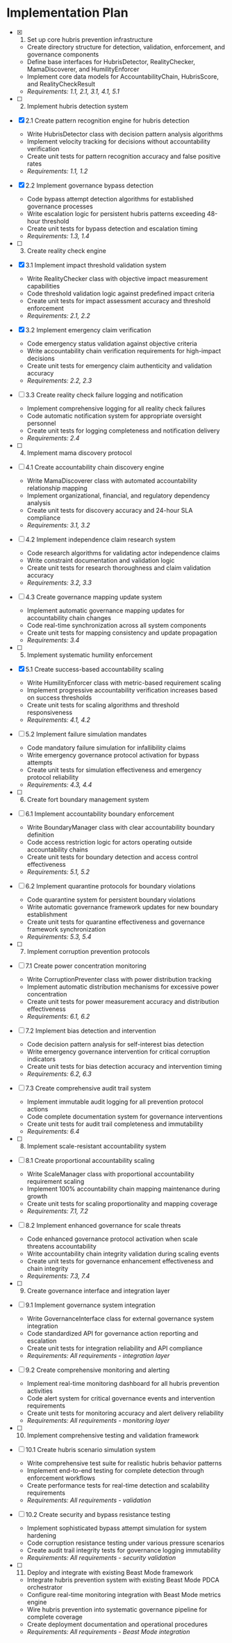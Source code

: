 # Implementation Plan

- [x] 1. Set up core hubris prevention infrastructure
  - Create directory structure for detection, validation, enforcement, and governance components
  - Define base interfaces for HubrisDetector, RealityChecker, MamaDiscoverer, and HumilityEnforcer
  - Implement core data models for AccountabilityChain, HubrisScore, and RealityCheckResult
  - _Requirements: 1.1, 2.1, 3.1, 4.1, 5.1_

- [ ] 2. Implement hubris detection system
- [x] 2.1 Create pattern recognition engine for hubris detection
  - Write HubrisDetector class with decision pattern analysis algorithms
  - Implement velocity tracking for decisions without accountability verification
  - Create unit tests for pattern recognition accuracy and false positive rates
  - _Requirements: 1.1, 1.2_

- [x] 2.2 Implement governance bypass detection
  - Code bypass attempt detection algorithms for established governance processes
  - Write escalation logic for persistent hubris patterns exceeding 48-hour threshold
  - Create unit tests for bypass detection and escalation timing
  - _Requirements: 1.3, 1.4_

- [ ] 3. Create reality check engine
- [x] 3.1 Implement impact threshold validation system
  - Write RealityChecker class with objective impact measurement capabilities
  - Code threshold validation logic against predefined impact criteria
  - Create unit tests for impact assessment accuracy and threshold enforcement
  - _Requirements: 2.1, 2.2_

- [x] 3.2 Implement emergency claim verification
  - Code emergency status validation against objective criteria
  - Write accountability chain verification requirements for high-impact decisions
  - Create unit tests for emergency claim authenticity and validation accuracy
  - _Requirements: 2.2, 2.3_

- [ ] 3.3 Create reality check failure logging and notification
  - Implement comprehensive logging for all reality check failures
  - Code automatic notification system for appropriate oversight personnel
  - Create unit tests for logging completeness and notification delivery
  - _Requirements: 2.4_

- [ ] 4. Implement mama discovery protocol
- [ ] 4.1 Create accountability chain discovery engine
  - Write MamaDiscoverer class with automated accountability relationship mapping
  - Implement organizational, financial, and regulatory dependency analysis
  - Create unit tests for discovery accuracy and 24-hour SLA compliance
  - _Requirements: 3.1, 3.2_

- [ ] 4.2 Implement independence claim research system
  - Code research algorithms for validating actor independence claims
  - Write constraint documentation and validation logic
  - Create unit tests for research thoroughness and claim validation accuracy
  - _Requirements: 3.2, 3.3_

- [ ] 4.3 Create governance mapping update system
  - Implement automatic governance mapping updates for accountability chain changes
  - Code real-time synchronization across all system components
  - Create unit tests for mapping consistency and update propagation
  - _Requirements: 3.4_

- [ ] 5. Implement systematic humility enforcement
- [x] 5.1 Create success-based accountability scaling
  - Write HumilityEnforcer class with metric-based requirement scaling
  - Implement progressive accountability verification increases based on success thresholds
  - Create unit tests for scaling algorithms and threshold responsiveness
  - _Requirements: 4.1, 4.2_

- [ ] 5.2 Implement failure simulation mandates
  - Code mandatory failure simulation for infallibility claims
  - Write emergency governance protocol activation for bypass attempts
  - Create unit tests for simulation effectiveness and emergency protocol reliability
  - _Requirements: 4.3, 4.4_

- [ ] 6. Create fort boundary management system
- [ ] 6.1 Implement accountability boundary enforcement
  - Write BoundaryManager class with clear accountability boundary definition
  - Code access restriction logic for actors operating outside accountability chains
  - Create unit tests for boundary detection and access control effectiveness
  - _Requirements: 5.1, 5.2_

- [ ] 6.2 Implement quarantine protocols for boundary violations
  - Code quarantine system for persistent boundary violations
  - Write automatic governance framework updates for new boundary establishment
  - Create unit tests for quarantine effectiveness and governance framework synchronization
  - _Requirements: 5.3, 5.4_

- [ ] 7. Implement corruption prevention protocols
- [ ] 7.1 Create power concentration monitoring
  - Write CorruptionPreventer class with power distribution tracking
  - Implement automatic distribution mechanisms for excessive power concentration
  - Create unit tests for power measurement accuracy and distribution effectiveness
  - _Requirements: 6.1, 6.2_

- [ ] 7.2 Implement bias detection and intervention
  - Code decision pattern analysis for self-interest bias detection
  - Write emergency governance intervention for critical corruption indicators
  - Create unit tests for bias detection accuracy and intervention timing
  - _Requirements: 6.2, 6.3_

- [ ] 7.3 Create comprehensive audit trail system
  - Implement immutable audit logging for all prevention protocol actions
  - Code complete documentation system for governance interventions
  - Create unit tests for audit trail completeness and immutability
  - _Requirements: 6.4_

- [ ] 8. Implement scale-resistant accountability system
- [ ] 8.1 Create proportional accountability scaling
  - Write ScaleManager class with proportional accountability requirement scaling
  - Implement 100% accountability chain mapping maintenance during growth
  - Create unit tests for scaling proportionality and mapping coverage
  - _Requirements: 7.1, 7.2_

- [ ] 8.2 Implement enhanced governance for scale threats
  - Code enhanced governance protocol activation when scale threatens accountability
  - Write accountability chain integrity validation during scaling events
  - Create unit tests for governance enhancement effectiveness and chain integrity
  - _Requirements: 7.3, 7.4_

- [ ] 9. Create governance interface and integration layer
- [ ] 9.1 Implement governance system integration
  - Write GovernanceInterface class for external governance system integration
  - Code standardized API for governance action reporting and escalation
  - Create unit tests for integration reliability and API compliance
  - _Requirements: All requirements - integration layer_

- [ ] 9.2 Create comprehensive monitoring and alerting
  - Implement real-time monitoring dashboard for all hubris prevention activities
  - Code alert system for critical governance events and intervention requirements
  - Create unit tests for monitoring accuracy and alert delivery reliability
  - _Requirements: All requirements - monitoring layer_

- [ ] 10. Implement comprehensive testing and validation framework
- [ ] 10.1 Create hubris scenario simulation system
  - Write comprehensive test suite for realistic hubris behavior patterns
  - Implement end-to-end testing for complete detection through enforcement workflows
  - Create performance tests for real-time detection and scalability requirements
  - _Requirements: All requirements - validation_

- [ ] 10.2 Create security and bypass resistance testing
  - Implement sophisticated bypass attempt simulation for system hardening
  - Code corruption resistance testing under various pressure scenarios
  - Create audit trail integrity tests for governance logging immutability
  - _Requirements: All requirements - security validation_

- [ ] 11. Deploy and integrate with existing Beast Mode framework
  - Integrate hubris prevention system with existing Beast Mode PDCA orchestrator
  - Configure real-time monitoring integration with Beast Mode metrics engine
  - Wire hubris prevention into systematic governance pipeline for complete coverage
  - Create deployment documentation and operational procedures
  - _Requirements: All requirements - Beast Mode integration_